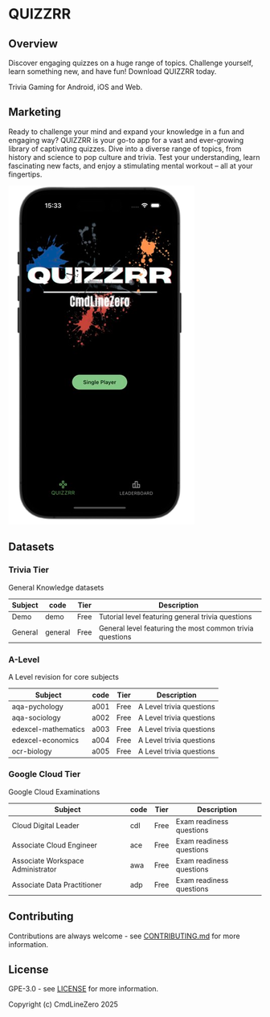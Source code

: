 # QUIZZRR 

## Overview
Discover engaging quizzes on a huge range of topics. 
Challenge yourself, learn something new, and have fun! Download QUIZZRR today.

Trivia Gaming for Android, iOS and Web.

## Marketing
Ready to challenge your mind and expand your knowledge in a fun and engaging way? 
QUIZZRR is your go-to app for a vast and ever-growing library of captivating quizzes. 
Dive into a diverse range of topics, from history and science to pop culture and trivia. 
Test your understanding, learn fascinating new facts, and enjoy a stimulating mental workout – all at your fingertips.

![Quiz Demo](https://github.com/cmdlinezero/quizzrr/blob/main/screenshots/quizzrr-main.png "Mobile App")

## Datasets

### Trivia Tier

General Knowledge datasets

| Subject | code | Tier | Description |
|---------|------|------|-------------|
| Demo    | demo | Free | Tutorial level featuring general trivia questions |
| General | general | Free | General level featuring the most common trivia questions |

### A-Level

A Level revision for core subjects

| Subject | code | Tier | Description |
|---------|------|------|-------------|
| aqa-pychology | a001 | Free | A Level trivia questions |
| aqa-sociology | a002 | Free | A Level trivia questions |
| edexcel-mathematics | a003 | Free | A Level trivia questions |
| edexcel-economics | a004  | Free | A Level trivia questions |
| ocr-biology | a005| Free | A Level trivia questions |

### Google Cloud Tier

Google Cloud Examinations

| Subject | code | Tier | Description |
|---------|------|------|-------------|
| Cloud Digital Leader     | cdl  | Free | Exam readiness questions |
| Associate Cloud Engineer     | ace  | Free | Exam readiness questions |
| Associate Workspace Administrator     | awa  | Free | Exam readiness questions |
| Associate Data Practitioner    | adp  | Free | Exam readiness questions |


## Contributing

Contributions are always welcome - see [CONTRIBUTING.md](https://github.com/cmdlinezero/quizzrr/blob/main/CONTRIBUTING.md) for more information.

## License

GPE-3.0 - see [LICENSE](https://github.com/cmdlinezero/quizzrr/blob/main/LICENSE.md) for more information.

Copyright (c) CmdLineZero 2025
